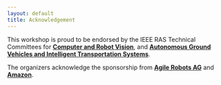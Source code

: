 ```yaml
---
layout: default
title: Acknowledgement
---
```


This workshop is proud to be endorsed by the IEEE RAS Technical Committees for <a style="font-weight: bold;" target="_blank" rel="noopener noreferrer" href="https://www.ieee-ras.org/computer-robot-vision">Computer and Robot Vision</a>, and <a style="font-weight: bold;" target="_blank" rel="noopener noreferrer" href="https://www.ieee-ras.org/autonomous-ground-vehicles-and-intelligent-transportation-systems">Autonomous Ground Vehicles and Intelligent Transportation Systems</a>.

The organizers acknowledge the sponsorship from [**Agile Robots AG**](https://www.agile-robots.com/) and [**Amazon**](https://www.aboutamazon.com/).

